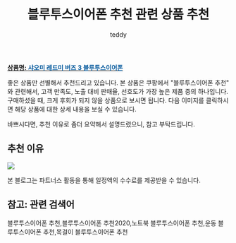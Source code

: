 ﻿---
layout: post
title:  "블루투스이어폰 추천 관련 상품 추천"
author: teddy
categories: [ 가구/인테리어 ]
tags: [블루투스이어폰 추천,블루투스이어폰 추천2020,노트북 블루투스이어폰 추천,운동 블루투스이어폰 추천,목걸이 블루투스이어폰 추천]
image: https://static.coupangcdn.com/image/retail/images/2021/11/05/6/7/2a49ab07-2feb-44b2-a0b1-f32be5875d86.jpg 
description: "쿠팡에서 블루투스이어폰 추천 관련 상품으로 가장 고객 선호도가 높은 제품 중 하나입니다."
---

<a href="https://link.coupang.com/re/AFFSDP?lptag=AF3256674&pageKey=6171216961&itemId=12047424031&vendorItemId=79319616448&traceid=V0-153-26c54489da059d50"><b>상품명: <font color='#01579B'>샤오미 레드미 버즈 3 블루투스이어폰</font></b></a>

좋은 상품만 선별해서 추천드리고 있습니다.
본 상품은 쿠팡에서 "블루투스이어폰 추천" 와 관련해서, 고객 만족도, 노출 대비 판매율, 선호도가 가장 높은 제품 중의 하나입니다.
구매하셨을 때, 크게 후회가 되지 않을 상품으로 보시면 됩니다. 
다음 이미지를 클릭하시면 해당 상품에 대한 상세 내용을 보실 수 있습니다.

바쁘시다면, 추천 이유로 좀더 요약해서 설명드렸으니, 참고 부탁드립니다.

## 추천 이유 

<a href="https://link.coupang.com/re/AFFSDP?lptag=AF3256674&pageKey=6171216961&itemId=12047424031&vendorItemId=79319616448&traceid=V0-153-26c54489da059d50"><img src="https://thumbnail8.coupangcdn.com/thumbnails/remote/q89/image/retail/images/7981893690617383-59489b7e-91ba-4ba9-a039-c237c31b2cea.jpg"></a> 

본 블로그는 파트너스 활동을 통해 일정액의 수수료를 제공받을 수 있습니다.

## 참고: 관련 검색어    
블루투스이어폰 추천,블루투스이어폰 추천2020,노트북 블루투스이어폰 추천,운동 블루투스이어폰 추천,목걸이 블루투스이어폰 추천